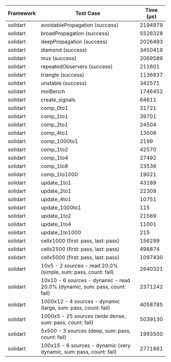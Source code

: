 | Framework | Test Case | Time (μs) |
| --- | --- | --- |
| solidart | avoidablePropagation (success) | 2194979 |
| solidart | broadPropagation (success) | 5526328 |
| solidart | deepPropagation (success) | 2026493 |
| solidart | diamond (success) | 3450419 |
| solidart | mux (success) | 2069589 |
| solidart | repeatedObservers (success) | 211601 |
| solidart | triangle (success) | 1136837 |
| solidart | unstable (success) | 342571 |
| solidart | molBench | 1746452 |
| solidart | create_signals | 64611 |
| solidart | comp_0to1 | 31721 |
| solidart | comp_1to1 | 39701 |
| solidart | comp_2to1 | 24504 |
| solidart | comp_4to1 | 13008 |
| solidart | comp_1000to1 | 2199 |
| solidart | comp_1to2 | 42570 |
| solidart | comp_1to4 | 27492 |
| solidart | comp_1to8 | 23536 |
| solidart | comp_1to1000 | 19021 |
| solidart | update_1to1 | 43189 |
| solidart | update_2to1 | 22309 |
| solidart | update_4to1 | 10751 |
| solidart | update_1000to1 | 115 |
| solidart | update_1to2 | 21569 |
| solidart | update_1to4 | 11001 |
| solidart | update_1to1000 | 215 |
| solidart | cellx1000 (first: pass, last: pass) | 156299 |
| solidart | cellx2500 (first: pass, last: pass) | 498874 |
| solidart | cellx5000 (first: pass, last: pass) | 1097430 |
| solidart | 10x5 - 2 sources - read 20.0% (simple, sum: pass, count: fail) | 2640321 |
| solidart | 10x10 - 6 sources - dynamic - read 20.0% (dynamic, sum: pass, count: fail) | 2371242 |
| solidart | 1000x12 - 4 sources - dynamic (large, sum: pass, count: fail) | 4058785 |
| solidart | 1000x5 - 25 sources (wide dense, sum: pass, count: fail) | 5039130 |
| solidart | 5x500 - 3 sources (deep, sum: pass, count: fail) | 1993500 |
| solidart | 100x15 - 6 sources - dynamic (very dynamic, sum: pass, count: fail) | 2771661 |
